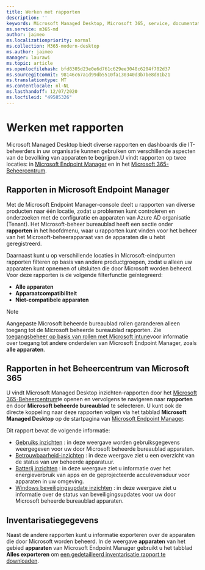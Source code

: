 ```yaml
---
title: Werken met rapporten
description: ''
keywords: Microsoft Managed Desktop, Microsoft 365, service, documentatie
ms.service: m365-md
author: jaimeo
ms.localizationpriority: normal
ms.collection: M365-modern-desktop
ms.author: jaimeo
manager: laurawi
ms.topic: article
ms.openlocfilehash: bfd8305d23e0e6d761c629ee3048c6204f702d37
ms.sourcegitcommit: 98146c67a1d99db5510fa130340d3b7be8d81b21
ms.translationtype: MT
ms.contentlocale: nl-NL
ms.lasthandoff: 12/07/2020
ms.locfileid: "49585326"
---
```

# <a name="work-with-reports"></a>Werken met rapporten

Microsoft Managed Desktop biedt diverse rapporten en dashboards die IT-beheerders in uw organisatie kunnen gebruiken om verschillende aspecten van de bevolking van apparaten te begrijpen.U vindt rapporten op twee locaties: in [Microsoft Endpoint Manager](https://endpoint.microsoft.com) en in het [Microsoft 365-Beheercentrum](https://admin.microsoft.com/adminportal/home?previewoff=false#/microsoftmanageddesktop). 

## <a name="reports-in-microsoft-endpoint-manager"></a>Rapporten in Microsoft Endpoint Manager

Met de Microsoft Endpoint Manager-console deelt u rapporten van diverse producten naar één locatie, zodat u problemen kunt controleren en onderzoeken met de configuratie en apparaten van Azure AD organisatie (Tenant). Het Microsoft-beheer bureaublad heeft een sectie onder **rapporten** in het hoofdmenu, waar u rapporten kunt vinden voor het beheer van het Microsoft-beheerapparaat van de apparaten die u hebt geregistreerd.

Daarnaast kunt u op verschillende locaties in Microsoft-eindpunten rapporten filteren op basis van andere productgroepen, zodat u alleen uw apparaten kunt opnemen of uitsluiten die door Microsoft worden beheerd. Voor deze rapporten is de volgende filterfunctie geïntegreerd:

- **Alle apparaten**
- **Apparaatcompatibiliteit**
- **Niet-compatibele apparaten**

> [!NOTE]
> Aangepaste Microsoft beheerde bureaublad rollen garanderen alleen toegang tot de Microsoft beheerde bureaublad rapporten. Zie [toegangsbeheer op basis van rollen met Microsoft intune](https://docs.microsoft.com/mem/intune/fundamentals/role-based-access-control)voor informatie over toegang tot andere onderdelen van Microsoft Endpoint Manager, zoals **alle apparaten**. 

## <a name="reports-in-microsoft-365-admin-center"></a>Rapporten in het Beheercentrum van Microsoft 365

U vindt Microsoft Managed Desktop inzichten-rapporten door het [Microsoft 365-Beheercentrum](https://admin.microsoft.com/adminportal/home?previewoff=false#/microsoftmanageddesktop)te openen en vervolgens te navigeren naar **rapporten** en door **Microsoft beheerde bureaublad** te selecteren. U kunt ook de directe koppeling naar deze rapporten volgen via het tabblad **Microsoft Managed Desktop** op de startpagina van [Microsoft Endpoint Manager](https://endpoint.microsoft.com). 

Dit rapport bevat de volgende informatie: 

- [Gebruiks inzichten](usage-insights.md) : in deze weergave worden gebruiksgegevens weergegeven voor uw door Microsoft beheerde bureaublad apparaten.
- [Betrouwbaarheid-inzichten](reliability-insights.md) : in deze weergave ziet u een overzicht van de status van uw beheerde apparatuur.
- [Batterij inzichten](battery-insights.md) : in deze weergave ziet u informatie over het energieverbruik van apps en de geprojecteerde acculevensduur voor apparaten in uw omgeving.
- [Windows beveiligingsupdate inzichten](security-update-insights.md) : in deze weergave ziet u informatie over de status van beveiligingsupdates voor uw door Microsoft beheerde bureaublad apparaten.

 ## <a name="inventory-data"></a>Inventarisatiegegevens

Naast de andere rapporten kunt u informatie exporteren over de apparaten die door Microsoft worden beheerd. In de weergave **apparaten** van het gebied **apparaten** van Microsoft Endpoint Manager gebruikt u het tabblad **Alles exporteren** om [een gedetailleerd inventarisatie rapport te downloaden](device-inventory-report.md).